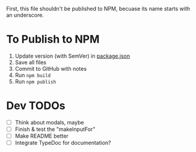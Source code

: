 First, this file shouldn't be published to NPM, becuase its name starts with an underscore.

# To Publish to NPM

1. Update version (with SemVer) in [package.json](package.json)
2. Save all files
3. Commit to GitHub with notes
4. Run `npm build`
5. Run `npm publish`

# Dev TODOs

- [ ] Think about modals, maybe
- [ ] Finish & test the "makeInputFor" 
- [ ] Make README better
- [ ] Integrate TypeDoc for documentation?